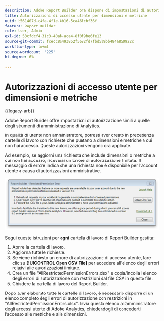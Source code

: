```yaml
---
description: Adobe Report Builder ora dispone di impostazioni di autorizzazione simili a quelle degli Strumenti di amministrazione di Analytics.
title: Autorizzazioni di accesso utente per dimensioni e metriche
uuid: b561407d-c4fa-4f1e-8b16-5ca46fcbf36f
feature: Report Builder
role: User, Admin
exl-id: 53cfdcf4-31c3-40ab-aca4-8f0f9be6fe13
source-git-commit: fcecc8a493852f5682fd7fbd5b9bb484a850922c
workflow-type: tm+mt
source-wordcount: '225'
ht-degree: 6%

---
```


# Autorizzazioni di accesso utente per dimensioni e metriche

{{legacy-arb}}

Adobe Report Builder offre impostazioni di autorizzazione simili a quelle degli strumenti di amministrazione di Analytics.

In qualità di utente non amministratore, potresti aver creato in precedenza cartelle di lavoro con richieste che puntano a dimensioni e metriche a cui non hai accesso. Queste autorizzazioni vengono ora applicate.

Ad esempio, se aggiorni una richiesta che include dimensioni o metriche a cui non hai accesso, riceverai un Errore di autorizzazione limitata. Il messaggio di errore indica che una richiesta non è disponibile per l’account utente a causa di autorizzazioni amministrative.

![Schermata che mostra il messaggio di errore Autorizzazione limitata.](assets/arb_restrc_perm.png)

Segui queste istruzioni per **ogni** cartella di lavoro di Report Builder gestita:

1. Aprire la cartella di lavoro.
1. Aggiorna tutte le richieste.
1. Se viene richiesto un errore di autorizzazione di accesso utente, fare clic su **[!UICONTROL Open CSV File]** per accedere all&#39;elenco degli errori relativi alle autorizzazioni limitate.
1. Crea un file &quot;AllRestrictedPermissionErrors.xlsx&quot; e copia/incolla l’elenco degli errori di autorizzazione con restrizioni dal file CSV in questo file.
1. Chiudere la cartella di lavoro del Report Builder.

Dopo aver elaborato tutte le cartelle di lavoro, è necessario disporre di un elenco completo degli errori di autorizzazione con restrizioni in &quot;AllRestrictedPermissionErrors.xlsx&quot;. Invia questo elenco all’amministratore degli accessi utente di Adobe Analytics, chiedendogli di concederti l’accesso alle metriche e alle dimensioni.
